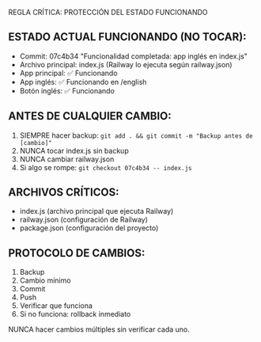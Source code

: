 REGLA CRÍTICA: PROTECCIÓN DEL ESTADO FUNCIONANDO

## ESTADO ACTUAL FUNCIONANDO (NO TOCAR):
- Commit: 07c4b34 "Funcionalidad completada: app inglés en index.js"
- Archivo principal: index.js (Railway lo ejecuta según railway.json)
- App principal: ✅ Funcionando
- App inglés: ✅ Funcionando en /english
- Botón inglés: ✅ Funcionando

## ANTES DE CUALQUIER CAMBIO:
1. SIEMPRE hacer backup: `git add . && git commit -m "Backup antes de [cambio]"`
2. NUNCA tocar index.js sin backup
3. NUNCA cambiar railway.json
4. Si algo se rompe: `git checkout 07c4b34 -- index.js`

## ARCHIVOS CRÍTICOS:
- index.js (archivo principal que ejecuta Railway)
- railway.json (configuración de Railway)
- package.json (configuración del proyecto)

## PROTOCOLO DE CAMBIOS:
1. Backup
2. Cambio mínimo
3. Commit
4. Push
5. Verificar que funciona
6. Si no funciona: rollback inmediato

NUNCA hacer cambios múltiples sin verificar cada uno.